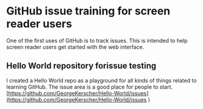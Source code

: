 # GitHub issue training for screen reader users

One of the first uses of GitHub is to track issues. This is intended to help screen reader users get started with the web interface.

## Hello World repository forissue testing

I created a Hello World repo as a playground for all kinds of things related to learning GitHub. The issue area is a good place for people to start.
[https://github.com/GeorgeKerscher/Hello-World/issues](https://github.com/GeorgeKerscher/Hello-World/issues )
